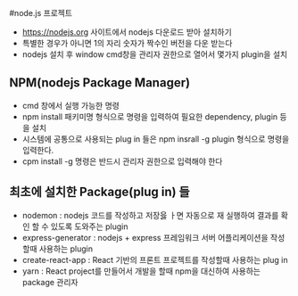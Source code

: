 #node.js 프로젝트
* https://nodejs.org 사이트에서 nodejs 다운로드 받아 설치하기
* 특별한 경우가 아니면 1의 자리 숫자가 짝수인 버전을 다운 받는다
* nodejs 설치 후 window cmd창을 관리자 권한으로 열어서 몇가지 plugin을 설치

## NPM(nodejs Package Manager)
* cmd 창에서 실행 가능한 명령
* npm install 패키미명 형식으로 명령을 입력하여 필요한 dependency, plugin 등을 설치
* 시스템에 공통으로 사용되는 plug in 들은 npm insrall -g plugin 형식으로 명령을 입력한다.
* cpm install -g 명령은 반드시 관리자 권한으로 입력해야 한다

## 최초에 설치한 Package(plug in) 들
* nodemon : nodejs 코드를 작성하고 저장읋 ㅏ면 자동으로 재 실행하여 결과를 확인 할 수 있도록 도와주는 plugin
* express-generator : nodejs + express 프레임워크 서버 어플리케이션을 작성할때 사용하는 plugin
* create-react-app : React 기반의 프론트 프로젝트를 작성할때 사용하는 plug in
* yarn : React project를 만들어서 개발을 할때 npm을 대신하여 사용하는 package 관리자